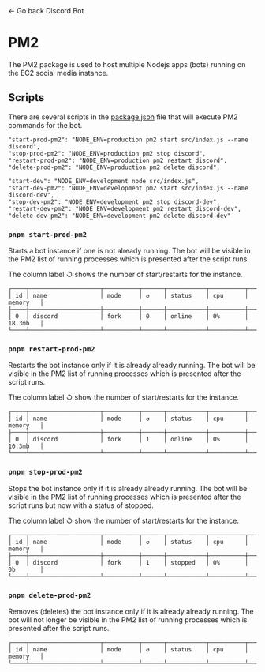 <link rel="stylesheet" type="text/css" href="styles.css">
<div onclick="history.back()" class="btn"><span class="arrow">←</span> Go back <span class="title">Discord Bot</span></div>

# PM2

The PM2 package is used to host multiple Nodejs apps (bots) running on the EC2 social media instance.

## Scripts

There are several scripts in the [package.json](https://github.com/api3dao/api3-discord-bot/blob/main/package.json) file that will execute PM2 commands for the bot.

```
"start-prod-pm2": "NODE_ENV=production pm2 start src/index.js --name discord",
"stop-prod-pm2": "NODE_ENV=production pm2 stop discord",
"restart-prod-pm2": "NODE_ENV=production pm2 restart discord",
"delete-prod-pm2": "NODE_ENV=production pm2 delete discord",

"start-dev": "NODE_ENV=development node src/index.js",
"start-dev-pm2": "NODE_ENV=development pm2 start src/index.js --name discord-dev",
"stop-dev-pm2": "NODE_ENV=development pm2 stop discord-dev",
"restart-dev-pm2": "NODE_ENV=development pm2 restart discord-dev",
"delete-dev-pm2": "NODE_ENV=development pm2 delete discord-dev"
```

### `pnpm start-prod-pm2`

Starts a bot instance if one is not already running. The bot will be visible in the PM2 list of running processes which is presented after the script runs.

The column label ↺ shows the number of start/restarts for the instance.

```
┌────┬────────────────────┬──────────┬──────┬───────────┬──────────┬──────────┐
│ id │ name               │ mode     │ ↺    │ status    │ cpu      │ memory   │
├────┼────────────────────┼──────────┼──────┼───────────┼──────────┼──────────┤
│ 0  │ discord            │ fork     │ 0    │ online    │ 0%       │ 18.3mb   │
└────┴────────────────────┴──────────┴──────┴───────────┴──────────┴──────────┘
```

### `pnpm restart-prod-pm2`

Restarts the bot instance only if it is already already running. The bot will be visible in the PM2 list of running processes which is presented after the script runs.

The column label ↺ show the number of start/restarts for the instance.

```
┌────┬────────────────────┬──────────┬──────┬───────────┬──────────┬──────────┐
│ id │ name               │ mode     │ ↺    │ status    │ cpu      │ memory   │
├────┼────────────────────┼──────────┼──────┼───────────┼──────────┼──────────┤
│ 0  │ discord            │ fork     │ 1    │ online    │ 0%       │ 10.3mb   │
└────┴────────────────────┴──────────┴──────┴───────────┴──────────┴──────────┘
```

### `pnpm stop-prod-pm2`

Stops the bot instance only if it is already already running. The bot will be visible in the PM2 list of running processes which is presented after the script runs but now with a status of stopped.

The column label ↺ show the number of start/restarts for the instance.

```
┌────┬────────────────────┬──────────┬──────┬───────────┬──────────┬──────────┐
│ id │ name               │ mode     │ ↺    │ status    │ cpu      │ memory   │
├────┼────────────────────┼──────────┼──────┼───────────┼──────────┼──────────┤
│ 0  │ discord            │ fork     │ 1    │ stopped   │ 0%       │ 0b       │
└────┴────────────────────┴──────────┴──────┴───────────┴──────────┴──────────┘
```

### `pnpm delete-prod-pm2`

Removes (deletes) the bot instance only if it is already already running. The bot will not longer be visible in the PM2 list of running processes which is presented after the script runs.

```
┌────┬────────────────────┬──────────┬──────┬───────────┬──────────┬──────────┐
│ id │ name               │ mode     │ ↺    │ status    │ cpu      │ memory   │
└────┴────────────────────┴──────────┴──────┴───────────┴──────────┴──────────┘
```
